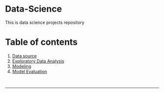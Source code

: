 # Data-Science
This is data science projects repository 
<h1>Table of contents</h1>

<div class="alert alert-block alert-info" style="margin-top: 20px">
    <ol>
        <li><a href="#load_dataset">Data source</a></li>
        <li><a href="#practice">Exploratory Data Analysis</a></li>
        <li><a href="#modeling">Modeling</a></li>
        <li><a href="#evaluation">Model Evaluation</a></li>
</ol>
</div>
<br>
<hr>
